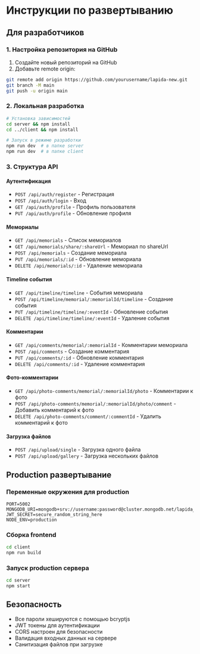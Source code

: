 # Инструкции по развертыванию

## Для разработчиков

### 1. Настройка репозитория на GitHub

1. Создайте новый репозиторий на GitHub
2. Добавьте remote origin:
```bash
git remote add origin https://github.com/yourusername/lapida-new.git
git branch -M main
git push -u origin main
```

### 2. Локальная разработка

```bash
# Установка зависимостей
cd server && npm install
cd ../client && npm install

# Запуск в режиме разработки
npm run dev  # в папке server
npm run dev  # в папке client
```

### 3. Структура API

#### Аутентификация
- `POST /api/auth/register` - Регистрация
- `POST /api/auth/login` - Вход
- `GET /api/auth/profile` - Профиль пользователя
- `PUT /api/auth/profile` - Обновление профиля

#### Мемориалы
- `GET /api/memorials` - Список мемориалов
- `GET /api/memorials/share/:shareUrl` - Мемориал по shareUrl
- `POST /api/memorials` - Создание мемориала
- `PUT /api/memorials/:id` - Обновление мемориала
- `DELETE /api/memorials/:id` - Удаление мемориала

#### Timeline события
- `GET /api/timeline/timeline` - События мемориала
- `POST /api/timeline/memorial/:memorialId/timeline` - Создание события
- `PUT /api/timeline/timeline/:eventId` - Обновление события
- `DELETE /api/timeline/timeline/:eventId` - Удаление события

#### Комментарии
- `GET /api/comments/memorial/:memorialId` - Комментарии мемориала
- `POST /api/comments` - Создание комментария
- `PUT /api/comments/:id` - Обновление комментария
- `DELETE /api/comments/:id` - Удаление комментария

#### Фото-комментарии
- `GET /api/photo-comments/memorial/:memorialId/photo` - Комментарии к фото
- `POST /api/photo-comments/memorial/:memorialId/photo/comment` - Добавить комментарий к фото
- `DELETE /api/photo-comments/comment/:commentId` - Удалить комментарий к фото

#### Загрузка файлов
- `POST /api/upload/single` - Загрузка одного файла
- `POST /api/upload/gallery` - Загрузка нескольких файлов

## Production развертывание

### Переменные окружения для production

```env
PORT=5002
MONGODB_URI=mongodb+srv://username:password@cluster.mongodb.net/lapida_db
JWT_SECRET=secure_random_string_here
NODE_ENV=production
```

### Сборка frontend

```bash
cd client
npm run build
```

### Запуск production сервера

```bash
cd server
npm start
```

## Безопасность

- Все пароли хешируются с помощью bcryptjs
- JWT токены для аутентификации
- CORS настроен для безопасности
- Валидация входных данных на сервере
- Санитизация файлов при загрузке
